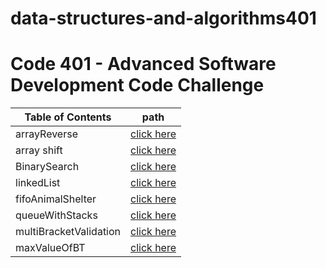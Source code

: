 # data-structures-and-algorithms401

# Code 401 - Advanced Software Development Code Challenge

| Table of Contents | path |
| ---- | ---- |
| arrayReverse | [click here](challenges/arrayReverse/readme.md) |
| array shift  | [click here](challenges/arrayShift/readme.md) |
| BinarySearch | [click here](challenges/arrayBinarySearch/readme.md) |
| linkedList | [click here](challenges/linkedList/readme.md) |
| fifoAnimalShelter | [click here](challenges/fifoAnimalShelter/readme.md) |
| queueWithStacks | [click here](challenges/queueWithStacks/readme.md) |
| multiBracketValidation | [click here](challenges/multiBracketValidation/readme.md) |
| maxValueOfBT | [click here](challenges/tree/readme.md) |

